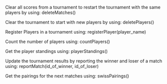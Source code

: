 Clear all scores from a tournament to restart the tournament with the same players by using:
deleteMatches()

Clear the tournament to start with new players by using:
deletePlayers()

Register Players in a tournament using:
registerPlayer(player_name)

Count the number of players using:
countPlayers()

Get the player standings using:
playerStandings()

Update the tournament results by reporting the winner and loser of a match using:
reportMatch(id_of_winner, id_of_loser)

Get the pairings for the next matches using:
swissPairings()
